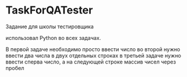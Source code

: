 # TaskForQATester
Задание для школы тестировщика

использовал Python во всех задачах.

В первой задаче необходимо просто ввести число
во второй нужно ввести два числа в двух отдельных строках
в третьей задаче нужно ввести сперва число, а на следующей строке массив чисел через пробел
